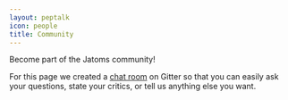 ```yaml
---
layout: peptalk
icon: people
title: Community
---
```


Become part of the Jatoms community!

For this page we created a [chat room](https://gitter.im/jatoms-io/community) on Gitter so that you can easily ask your questions, state your critics, or tell us anything else you want.
